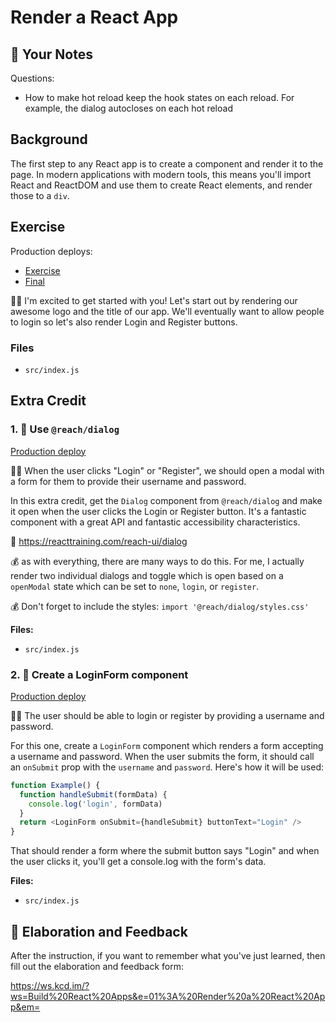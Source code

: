 # Render a React App

## 📝 Your Notes

Questions:

* How to make hot reload keep the hook states on each reload. For example, the dialog autocloses on each hot reload

## Background

The first step to any React app is to create a component and render it to the
page. In modern applications with modern tools, this means you'll import React
and ReactDOM and use them to create React elements, and render those to a `div`.

## Exercise

Production deploys:

- [Exercise](https://exercises-01-bootstrap.bookshelf.lol/exercise)
- [Final](https://exercises-01-bootstrap.bookshelf.lol/)

👨‍💼 I'm excited to get started with you! Let's start out by rendering our awesome
logo and the title of our app. We'll eventually want to allow people to login so
let's also render Login and Register buttons.

### Files

- `src/index.js`

## Extra Credit

### 1. 💯 Use `@reach/dialog`

[Production deploy](https://exercises-01-bootstrap.bookshelf.lol/extra-1)

👨‍💼 When the user clicks "Login" or "Register", we should open a modal with a
form for them to provide their username and password.

In this extra credit, get the `Dialog` component from `@reach/dialog` and make
it open when the user clicks the Login or Register button. It's a fantastic
component with a great API and fantastic accessibility characteristics.

📜 https://reacttraining.com/reach-ui/dialog

💰 as with everything, there are many ways to do this. For me, I actually render
two individual dialogs and toggle which is open based on a `openModal` state
which can be set to `none`, `login`, or `register`.

💰 Don't forget to include the styles: `import '@reach/dialog/styles.css'`

**Files:**

- `src/index.js`

### 2. 💯 Create a LoginForm component

[Production deploy](https://exercises-01-bootstrap.bookshelf.lol/extra-2)

👨‍💼 The user should be able to login or register by providing a username and
password.

For this one, create a `LoginForm` component which renders a form accepting a
username and password. When the user submits the form, it should call an
`onSubmit` prop with the `username` and `password`. Here's how it will be used:

```javascript
function Example() {
  function handleSubmit(formData) {
    console.log('login', formData)
  }
  return <LoginForm onSubmit={handleSubmit} buttonText="Login" />
}
```

That should render a form where the submit button says "Login" and when the user
clicks it, you'll get a console.log with the form's data.

**Files:**

- `src/index.js`

## 🦉 Elaboration and Feedback

After the instruction, if you want to remember what you've just learned, then
fill out the elaboration and feedback form:

https://ws.kcd.im/?ws=Build%20React%20Apps&e=01%3A%20Render%20a%20React%20App&em=
